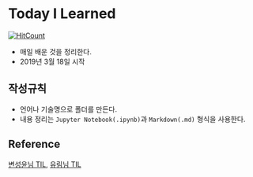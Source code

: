 # Today I Learned
[![HitCount](http://hits.dwyl.io/Sungchul-P/TIL.svg)](http://hits.dwyl.io/Sungchul-P/TIL)
- 매일 배운 것을 정리한다.
- 2019년 3월 18일 시작

## 작성규칙
- 언어나 기술명으로 폴더를 만든다.
- 내용 정리는 `Jupyter Notebook(.ipynb)`과  `Markdown(.md)` 형식을 사용한다.

## Reference
[변성윤님 TIL](https://github.com/zzsza/TIL#today-i-learned), [유림님 TIL](https://github.com/milooy/TIL#today-i-learned)